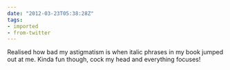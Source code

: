 ```yaml
---
date: "2012-03-23T05:38:28Z"
tags:
- imported
- from-twitter
---
```

Realised how bad my astigmatism is when italic phrases in my book jumped out at me. Kinda fun though, cock my head and everything focuses!

